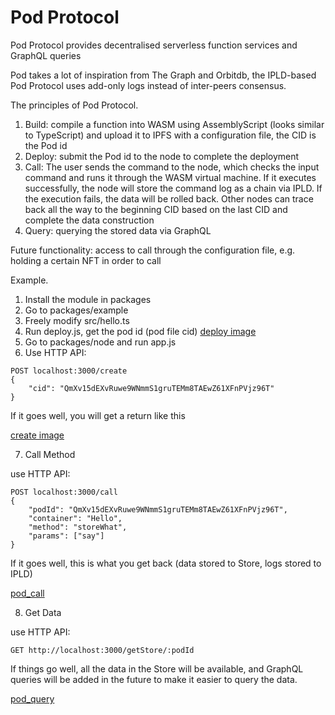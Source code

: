 # Pod Protocol

Pod Protocol provides decentralised serverless function services and GraphQL queries

Pod takes a lot of inspiration from The Graph and Orbitdb, the IPLD-based Pod Protocol uses add-only logs instead of inter-peers consensus.

The principles of Pod Protocol.

1. Build: compile a function into WASM using AssemblyScript (looks similar to TypeScript) and upload it to IPFS with a configuration file, the CID is the Pod id
2. Deploy: submit the Pod id to the node to complete the deployment
3. Call: The user sends the command to the node, which checks the input command and runs it through the WASM virtual machine. If it executes successfully, the node will store the command log as a chain via IPLD. If the execution fails, the data will be rolled back. Other nodes can trace back all the way to the beginning CID based on the last CID and complete the data construction
4. Query: querying the stored data via GraphQL

Future functionality: access to call through the configuration file, e.g. holding a certain NFT in order to call

Example.
1. Install the module in packages
2. Go to packages/example
3. Freely modify src/hello.ts
4. Run deploy.js, get the pod id (pod file cid)
[deploy image](https://github.com/poria-cat/PodProtocol/blob/main/assets/pod_deploy.png)
5. Go to packages/node and run app.js
6. Use HTTP API: 
```
POST localhost:3000/create
{
	"cid": "QmXv15dEXvRuwe9WNmmS1gruTEMm8TAEwZ61XFnPVjz96T"
}
```
If it goes well, you will get a return like this

[create image](https://github.com/poria-cat/PodProtocol/blob/main/assets/pod_create.png)

7. Call Method

use HTTP API:
```
POST localhost:3000/call
{
	"podId": "QmXv15dEXvRuwe9WNmmS1gruTEMm8TAEwZ61XFnPVjz96T",
	"container": "Hello",
	"method": "storeWhat",
	"params": ["say"]
}
```

If it goes well, this is what you get back (data stored to Store, logs stored to IPLD)

[pod_call](https://github.com/poria-cat/PodProtocol/blob/main/assets/pod_call.png)

8. Get Data

use HTTP API:
```
GET http://localhost:3000/getStore/:podId
```

If things go well, all the data in the Store will be available, and GraphQL queries will be added in the future to make it easier to query the data.

[pod_query](https://github.com/poria-cat/PodProtocol/blob/main/assets/pod_query.png)
